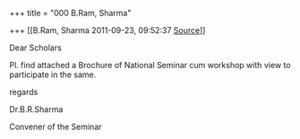 +++
title = "000 B.Ram, Sharma"

+++
[[B.Ram, Sharma	2011-09-23, 09:52:37 [Source](https://groups.google.com/g/bvparishat/c/ES3tAYZisCA)]]



Dear Scholars

Pl. find attached a Brochure of National Seminar cum workshop with view to participate in the same.

regards

Dr.B.R.Sharma

Convener of the Seminar

